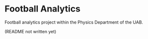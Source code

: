 # Football Analytics
 Football analytics project within the Physics Department of the UAB. 
 
 (README not written yet)